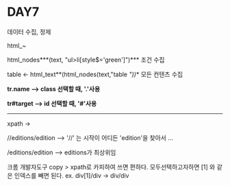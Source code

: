 # DAY7

데이터 수집, 정제 

html_~

 html_nodes***(text, "ul>li[style$='green']")*** 조건 수집

table <- html_text**(html_nodes(text,"table *"))** 모든 컨텐츠 수집 

**tr.name --> class 선택할 때, '.'사용**

**tr#target --> id 선택할 때, '#'사용**

---

xpath ->

//editions/edition --> '//' 는 시작이 어디든 'edition'을 찾아서 ...

/editions/edition --> editions가 최상위임 

크롬 개발자도구 copy > xpath로 카피하여 쓰면 편하다. 모두선택하고자하면 [1] 와 같은 인덱스를 빼면 된다. ex. div[1]/div -> div/div